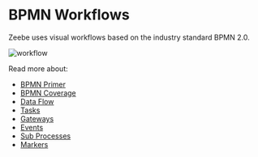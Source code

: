 # BPMN Workflows

Zeebe uses visual workflows based on the industry standard BPMN 2.0.

![workflow](/bpmn-workflows/workflow.png)

Read more about:

* [BPMN Primer](/bpmn-workflows/bpmn-primer.html)
* [BPMN Coverage](/bpmn-workflows/bpmn-coverage.html)
* [Data Flow](/bpmn-workflows/data-flow.html)
* [Tasks](/bpmn-workflows/tasks.html)
* [Gateways](/bpmn-workflows/gateways.html)
* [Events](/bpmn-workflows/events.html)
* [Sub Processes](/bpmn-workflows/subprocesses.html)
* [Markers](/bpmn-workflows/markers.html)
